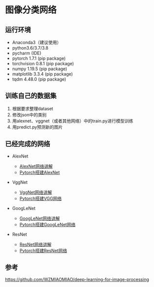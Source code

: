  # 图像分类网络  
 
 ## 运行环境
* Anaconda3（建议使用）
* python3.6/3.7/3.8
* pycharm (IDE)
* pytorch 1.7.1 (pip package)
* torchvision 0.8.1 (pip package)
* numpy 1.19.5 (pip package)
* matplotlib 3.3.4 (pip package)
* tqdm 4.48.0 (pip package)

 ## 训练自己的数据集
 
 1. 根据要求整理dataset
 2. 修改json中的类别
 3. 用alexnet、vggnet（或者其他网络）中的train.py进行模型训练
 4. 用predict.py预测新的图片



 ## 已经完成的网络
 
 * AlexNet
    * [AlexNet网络讲解](https://blog.csdn.net/AugustMe/article/details/108488873)
    * [Pytorch搭建AlexNet](https://blog.csdn.net/AugustMe/article/details/108488873)
  
  * VggNet
    * [VggNet网络讲解](https://blog.csdn.net/AugustMe/article/details/108519132)
    * [Pytorch搭建VGG网络](https://blog.csdn.net/AugustMe/article/details/108519132)  

  * GoogLeNet
    * [GoogLeNet网络讲解](https://blog.csdn.net/AugustMe/article/details/108518288)
    * [Pytorch搭建GoogLeNet网络](https://blog.csdn.net/AugustMe/article/details/1085182882)  

  * ResNet
    * [ResNet网络讲解](https://blog.csdn.net/AugustMe/article/details/111910486)
    * [Pytorch搭建ResNet网络](https://blog.csdn.net/AugustMe/article/details/111910486)  

 ## 参考

https://github.com/WZMIAOMIAO/deep-learning-for-image-processing   


